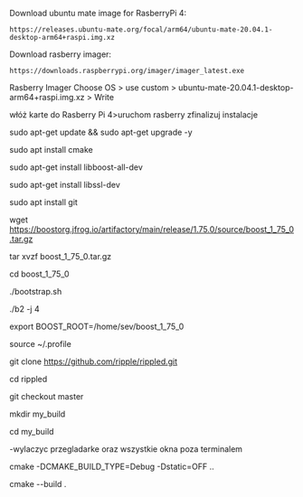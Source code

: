 Download ubuntu mate image for RasberryPi 4: 

```
https://releases.ubuntu-mate.org/focal/arm64/ubuntu-mate-20.04.1-desktop-arm64+raspi.img.xz
```


Download rasberry imager:

```
https://downloads.raspberrypi.org/imager/imager_latest.exe
```


Rasberry Imager
Choose OS > use custom > ubuntu-mate-20.04.1-desktop-arm64+raspi.img.xz > Write

włóż karte do Rasberry Pi 4>uruchom rasberry 
zfinalizuj instalacje 


sudo apt-get update && sudo apt-get upgrade -y

sudo apt install cmake

sudo apt-get install libboost-all-dev

sudo apt-get install libssl-dev

sudo apt install git


wget https://boostorg.jfrog.io/artifactory/main/release/1.75.0/source/boost_1_75_0.tar.gz

tar xvzf boost_1_75_0.tar.gz

cd boost_1_75_0

./bootstrap.sh

./b2 -j 4

export BOOST_ROOT=/home/sev/boost_1_75_0

source ~/.profile

git clone https://github.com/ripple/rippled.git

cd rippled

git checkout master

mkdir my_build

cd my_build

-wylaczyc przegladarke oraz wszystkie okna poza terminalem 

cmake -DCMAKE_BUILD_TYPE=Debug -Dstatic=OFF ..

cmake --build .



